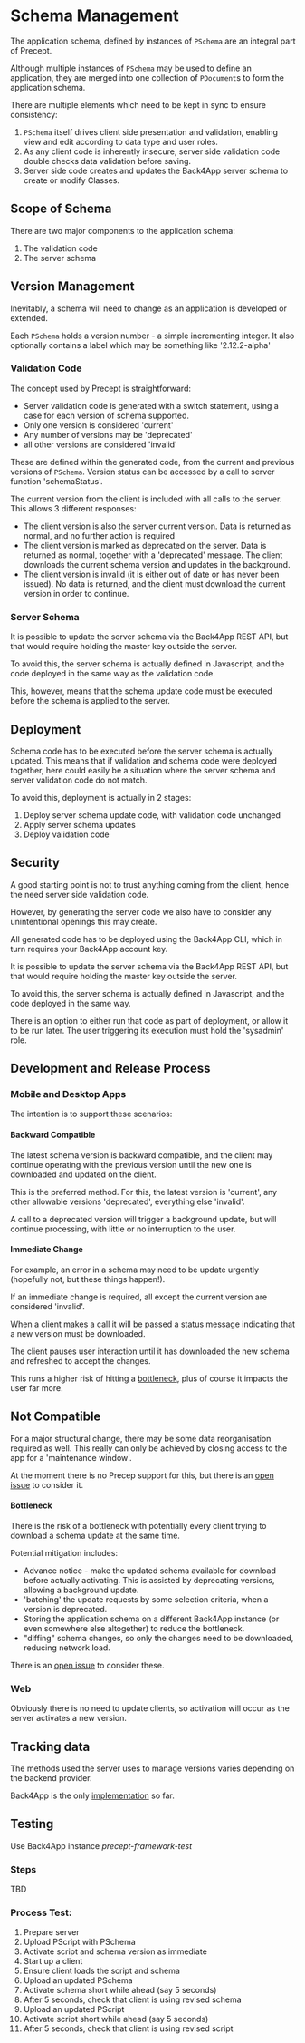 # Schema Management

The application schema, defined by instances of `PSchema` are an integral part of Precept.  

Although multiple instances of `PSchema` may be used to define an application, they are merged into one collection of `PDocument`s to form the application schema. 

There are multiple elements which need to be kept in sync to ensure consistency:

1. `PSchema` itself drives client side presentation and validation, enabling view and edit according to data type and user roles.    
1. As any client code is inherently insecure, server side validation code double checks data validation before saving.
1. Server side code creates and updates the Back4App server schema to create or modify Classes.

## Scope of Schema

There are two major components to the application schema:

1. The validation code
1. The server schema 

## Version Management

Inevitably, a schema will need to change as an application is developed or extended.  

Each `PSchema` holds a version number - a simple incrementing integer.  It also optionally contains a label which may be something like '2.12.2-alpha'

### Validation Code

The concept used by Precept is straightforward:

- Server validation code is generated with a switch statement, using a case for each version of schema supported.
- Only one version is considered 'current'
- Any number of versions may be 'deprecated'
- all other versions are considered 'invalid'

These are defined within the generated code, from the current and previous versions of `PSchema`. Version status can be accessed by a call to server function 'schemaStatus'.

The current version from the client is included with all calls to the server. This allows 3 different responses:

- The client version is also the server current version.  Data is returned as normal, and no further action is required
- The client version is marked as deprecated on the server.  Data is returned as normal, together with a 'deprecated' message.  The client downloads the current schema version and updates in the background.
- The client version is invalid (it is either out of date or has never been issued).  No data is returned, and the client must download the current version in order to continue.

### Server Schema

It is possible to update the server schema via the Back4App REST API, but that would require holding the master key outside the server.

To avoid this, the server schema is actually defined in Javascript, and the code deployed in the same way as the validation code.

This, however, means that the schema update code must be executed before the schema is applied to the server.

## Deployment

Schema code has to be executed before the server schema is actually updated.  This means that if validation and schema code were deployed together, here could easily be a situation where the server schema and server validation code do not match.
 
To avoid this, deployment is actually in 2 stages:

1. Deploy server schema update code, with validation code unchanged
1. Apply server schema updates
1. Deploy validation code

## Security

A good starting point is not to trust anything coming from the client, hence the need server side validation code.

However, by generating the server code we also have to consider any unintentional openings this may create.

All generated code has to be deployed using the Back4App CLI, which in turn requires your Back4App account key.

It is possible to update the server schema via the Back4App REST API, but that would require holding the master key outside the server.

To avoid this, the server schema is actually defined in Javascript, and the code deployed in the same way.  

There is an option to either run that code as part of deployment, or allow it to be run later.  The user triggering its execution must hold the 'sysadmin' role. 

## Development and Release Process

### Mobile and Desktop Apps

The intention is to support these scenarios:

#### Backward Compatible 

The latest schema version is backward compatible, and the client may continue operating with the previous version until the new one is downloaded and updated on the client. 

This is the preferred method. For this, the latest version is 'current', any other allowable versions 'deprecated', everything else 'invalid'.  

A call to a deprecated version will trigger a background update, but will continue processing, with little or no interruption to the user.


#### Immediate Change

For example, an error in a schema may need to be update urgently (hopefully not, but these things happen!).

If an immediate change is required, all except the current version are considered 'invalid'.

When a client makes a call it will be passed a status message indicating that a new version must be downloaded.

The client pauses user interaction until it has downloaded the new schema and refreshed to accept the changes. 

This runs a higher risk of hitting a [bottleneck](#bottleneck), plus of course it impacts the user far more.

## Not Compatible 

For a major structural change, there may be some data reorganisation required as well.  This really can only be achieved by closing access to the app for a 'maintenance window'.

At the moment there is no Precep support for this, but there is an [open issue](https://gitlab.com/precept1/precept_design/-/issues/6) to consider it.  

#### Bottleneck
There is the risk of a bottleneck with potentially every client trying to download a schema update at the same time.

Potential mitigation includes:

- Advance notice - make the updated schema available for download before actually activating.  This is assisted by deprecating versions, allowing a background update.
- 'batching' the update requests by some selection criteria, when a version is deprecated.
- Storing the application schema on a different Back4App instance (or even somewhere else altogether) to reduce the bottleneck.
- "diffing" schema changes, so only the changes need to be downloaded, reducing network load.

There is an [open issue](https://gitlab.com/precept1/precept_design/-/issues/7) to consider these.

### Web

Obviously there is no need to update clients, so activation will occur as the server activates a new version.

## Tracking data

The methods used the server uses to manage versions varies depending on the backend provider.

Back4App is the only [implementation](back4app-implementation.md#server-side-framework-classes) so far.

                                                                                             
## Testing

Use Back4App instance *precept-framework-test*

### Steps

TBD

### Process Test:

1. Prepare server 
1. Upload PScript with PSchema
1. Activate script and schema version as immediate
1. Start up a client
1. Ensure client loads the script and schema
1. Upload an updated PSchema
1. Activate schema short while ahead (say 5 seconds)
1. After 5 seconds, check that client is using revised schema
1. Upload an updated PScript
1. Activate script short while ahead (say 5 seconds)
1. After 5 seconds, check that client is using revised script


